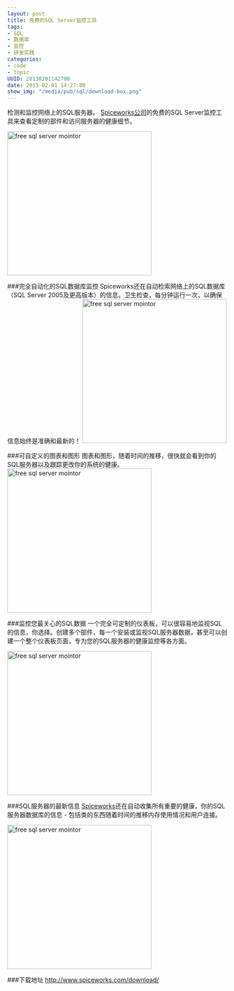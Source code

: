 ```yaml
--- 
layout: post
title: 免费的SQL Server监控工具
tags: 
- SQL
- 数据库
- 监控
- 研发实践
categories:
- code
- topic
UUID: 20130201142700
date: 2013-02-01 14:27:00
show_img: "/media/pub/sql/download-box.png"
---
```


检测和监控网络上的SQL服务器。  <a href="http://www.spiceworks.com/download/" alt="free sql server mointor">Spiceworks公司</a>的免费的SQL Server监控工具来查看定制的部件和访问服务器的健康细节。

<a href="{{site.static_url}}/media/pub/sql/screen1.png" rel="prettyPhoto[{{page.UUID}}]" alt="free sql server mointor" >
<img src="{{site.static_url}}/media/pub/sql/screen1.png" width="330px"  alt="free sql server mointor" class="img-center" />
</a>

###完全自动化的SQL数据库监控
Spiceworks还在自动检索网络上的SQL数据库（SQL Server 2005及更高版本）的信息。卫生检查，每分钟运行一次，以确保信息始终是准确和最新的！
<a href="{{site.static_url}}/media/pub/sql/screen2.png" rel="prettyPhoto[{{page.UUID}}]" alt="free sql server mointor" >
<img src="{{site.static_url}}/media/pub/sql/screen2.png" width="330px"  alt="free sql server mointor" class="img-center" />
</a>

###可自定义的图表和图形
图表和图形，随着时间的推移，很快就会看到你的SQL服务器以及跟踪更改你的系统的健康。
<a href="{{site.static_url}}/media/pub/sql/screen3.png" rel="prettyPhoto[{{page.UUID}}]" alt="free sql server mointor" >
<img src="{{site.static_url}}/media/pub/sql/screen3.png" width="330px"  alt="free sql server mointor" class="img-center" />
</a>


###监控您最关心的SQL数据
一个完全可定制的仪表板，可以很容易地监视SQL的信息，你选择。创建多个部件，每一个安装或监视SQL服务器数据，甚至可以创建一个整个仪表板页面，专为您的SQL服务器的健康监控等各方面。

<a href="{{site.static_url}}/media/pub/sql/screen4.png" rel="prettyPhoto[{{page.UUID}}]" alt="free sql server mointor" >
<img src="{{site.static_url}}/media/pub/sql/screen4.png" width="330px"  alt="free sql server mointor" class="img-center" />
</a>

###SQL服务器的最新信息
 <a href="http://www.spiceworks.com/download/" alt="free sql server mointor">Spiceworks</a>还在自动收集所有重要的健康，你的SQL服务器数据库的信息 - 包括类的东西随着时间的推移内存使用情况和用户连接。

<a href="{{site.static_url}}/media/pub/sql/screen5.png" rel="prettyPhoto[{{page.UUID}}]" alt="free sql server mointor" >
<img src="{{site.static_url}}/media/pub/sql/screen5.png" width="330px"  alt="free sql server mointor" class="img-center" />
</a>

###<span style="color:read">下载地址</span>
<a href="http://www.spiceworks.com/download/" alt="free sql server mointor">http://www.spiceworks.com/download/</a>
